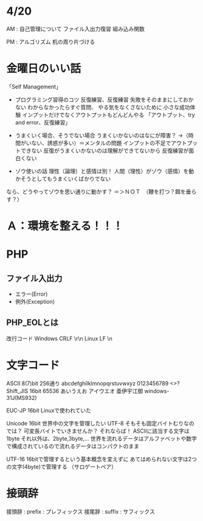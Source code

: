 # 4/20

AM : 自己管理について
    ファイル入出力復習
    組み込み関数


PM : アルゴリズム
    机の周り片づける



# 金曜日のいい話
「Self Management」
+ プログラミング習得のコツ
  反復練習、反復練習
  失敗をそのままにしておかない
  わからなかったらすぐ質問、
  やる気をなくさないために
  小さな成功体験
  インプットだけでなくアウトプットもどんどんやる
  「アウトプット、try and error、反復練習」

+ うまくいく場合、そうでない場合
  うまくいかないのはなにが障害？
  ->（時間がいない、誘惑が多い）＝メンタルの問題
  インプットの不足でアウトプットできない
  反復がうまくいかないのは理解ができてないから
  反復練習が面白くない

+ ゾウ使いの話
理性（論理）と感情は別！
人間（理性）がゾウ（感情）を動かそうとしてもうまくいくばかりでない

なら、どうやってゾウを思い通りに動かす？
＝＞ＮＯＴ　（鞭を打つ？餌を垂らす？）
# Ａ：環境を整える！！！


# PHP

## ファイル入出力
+ エラー(Error)
+ 例外(Exception)

## PHP_EOLとは
改行コード
Windows CRLF \r\n
Linux LF  \n


# 文字コード
ASCII 8(7)bit
  256通り
    abcdefghilklmnopqrstuvwxyz
    0123456789
    <>?
Shift_JIS 16bit
  65536
  あいうえお
  アイウエオ
  亜伊宇江御
  windows-31J(MS932)

EUC-JP 16bit
  Linuxで使われていた


Unicode 16bit
  世界中の文字を管理したい
  UTF-8
    そもそも固定バイトむりなのでは？
    可変長バイトでいきませんか？
    それならば！
      ASCIIに該当する文字は1byte
      それ以外は、2byte,3byte,...
      世界を流れるデータはアルファベットや数字で構成されているので流れるデータはコンパクトのまま

  UTF-16
    16bitで管理するという基本概念を変えずに
    あてはめられない文字は2つの文字(4byte)で管理する
    （サロゲートペア）

# 接頭辞

接頭辞 : prefix : プレフィックス
接尾辞 : suffix : サフィックス
